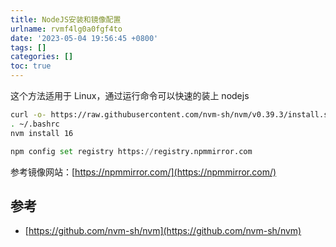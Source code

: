 ```yaml
---
title: NodeJS安装和镜像配置
urlname: rvmf4lg0a0fgf4to
date: '2023-05-04 19:56:45 +0800'
tags: []
categories: []
toc: true
---
```


这个方法适用于 Linux，通过运行命令可以快速的装上 nodejs

```bash
curl -o- https://raw.githubusercontent.com/nvm-sh/nvm/v0.39.3/install.sh | bash
. ~/.bashrc
nvm install 16
```

```python
npm config set registry https://registry.npmmirror.com
```

参考镜像网站：[https://npmmirror.com/](https://npmmirror.com/)

## 参考

- [https://github.com/nvm-sh/nvm](https://github.com/nvm-sh/nvm)

